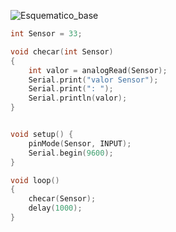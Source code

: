 ![Esquematico_base](https://github.com/user-attachments/assets/f3190e24-ea81-416e-bf35-23342fa26526)

```CPP
int Sensor = 33;

void checar(int Sensor)
{
    int valor = analogRead(Sensor);
    Serial.print("valor Sensor");
    Serial.print(": ");
    Serial.println(valor);
}


void setup() {
    pinMode(Sensor, INPUT);
    Serial.begin(9600);
}

void loop() 
{
    checar(Sensor);
    delay(1000);
}
```
